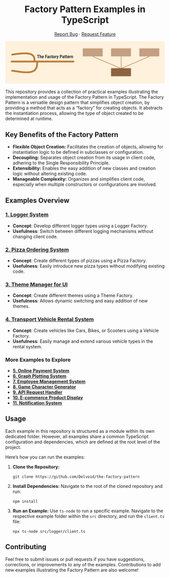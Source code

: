 <div align="center">

# Factory Pattern Examples in TypeScript

<p align="center">
   <a href="https://github.com/Delvoid/the-factory-pattern/issues">Report Bug</a>
   ·
   <a href="https://github.com/Delvoid/the-factory-patternissues">Request Feature</a>
  </p>

</div>

![Banner](./github/banner.png)


This repository provides a collection of practical examples illustrating the implementation and usage of the Factory Pattern in TypeScript. The Factory Pattern is a versatile design pattern that simplifies object creation, by providing a method that acts as a “factory” for creating objects. It abstracts the instantiation process, allowing the type of object created to be determined at runtime.

## Key Benefits of the Factory Pattern

- **Flexible Object Creation:** Facilitates the creation of objects, allowing for instantiation logic to be defined in subclasses or configuration.
- **Decoupling:** Separates object creation from its usage in client code, adhering to the Single Responsibility Principle.
- **Extensibility:** Enables the easy addition of new classes and creation logic without altering existing code.
- **Manageable Complexity:** Organizes and simplifies client code, especially when multiple constructors or configurations are involved.

## Examples Overview

### [1. Logger System](src/logger/README.md)

- **Concept**: Develop different logger types using a Logger Factory.
- **Usefulness**: Switch between different logging mechanisms without changing client code.


### [2. Pizza Ordering System](src/pizza/README.md)

- **Concept**: Create different types of pizzas using a Pizza Factory.
- **Usefulness**: Easily introduce new pizza types without modifying existing code.


### [3. Theme Manager for UI](src/themeManager/README.md)

- **Concept**: Create different themes using a Theme Factory.
- **Usefulness**: Allows dynamic switching and easy addition of new themes.

### [4. Transport Vehicle Rental System](src/vehicleRental/README.md)

- **Concept**: Create vehicles like Cars, Bikes, or Scooters using a Vehicle Factory.
- **Usefulness**: Easily manage and extend various vehicle types in the rental system.

### More Examples to Explore

- **[5. Online Payment System](src/onlinePayment/README.md)**
- **[6. Graph Plotting System](src/graphPlotting/README.md)**
- **[7. Employee Management System](src/employeeManagement/README.md)**
- **[8. Game Character Generator](src/characterGenerator/README.md)**
- **[9. API Request Handler](src/apiRequestHandler/README.md)**
- **[10. E-commerce Product Display](src/productDisplay/README.md)**
- **[11. Notification System](src/notificationSystem/README.md)**


## Usage

Each example in this repository is structured as a module within its own dedicated folder. However, all examples share a common TypeScript configuration and dependencies, which are defined at the root level of the project.

Here’s how you can run the examples:

1. **Clone the Repository:**
   ```
   git clone https://github.com/Delvoid/the-factory-pattern
   ```
2. **Install Dependencies:**
   Navigate to the root of the cloned repository and run:
   ```
   npm install
   ```
3. **Run an Example:**
   Use `ts-node` to run a specific example. Navigate to the respective example folder within the `src` directory, and run the `client.ts` file:
   ```
   npx ts-node src/logger/client.ts
   ```



## Contributing

Feel free to submit issues or pull requests if you have suggestions, corrections, or improvements to any of the examples. Contributions to add new examples illustrating the Factory Pattern are also welcome!




